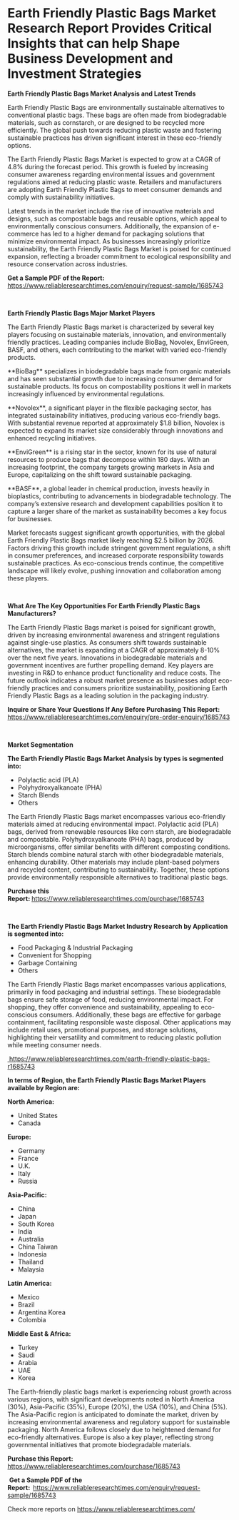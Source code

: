 <p><h1>Earth Friendly Plastic Bags Market Research Report Provides Critical Insights that can help Shape Business Development and Investment Strategies</h1></p><p><strong>Earth Friendly Plastic Bags Market Analysis and Latest Trends</strong></p>
<p><p>Earth Friendly Plastic Bags are environmentally sustainable alternatives to conventional plastic bags. These bags are often made from biodegradable materials, such as cornstarch, or are designed to be recycled more efficiently. The global push towards reducing plastic waste and fostering sustainable practices has driven significant interest in these eco-friendly options.</p><p>The Earth Friendly Plastic Bags Market is expected to grow at a CAGR of 4.8% during the forecast period. This growth is fueled by increasing consumer awareness regarding environmental issues and government regulations aimed at reducing plastic waste. Retailers and manufacturers are adopting Earth Friendly Plastic Bags to meet consumer demands and comply with sustainability initiatives.</p><p>Latest trends in the market include the rise of innovative materials and designs, such as compostable bags and reusable options, which appeal to environmentally conscious consumers. Additionally, the expansion of e-commerce has led to a higher demand for packaging solutions that minimize environmental impact. As businesses increasingly prioritize sustainability, the Earth Friendly Plastic Bags Market is poised for continued expansion, reflecting a broader commitment to ecological responsibility and resource conservation across industries.</p></p>
<p><strong>Get a Sample PDF of the Report:&nbsp;</strong> <a href="https://www.reliableresearchtimes.com/enquiry/request-sample/1685743?utm_campaign=2248&utm_medium=2&utm_source=Github&utm_content=ia&utm_term=31012025&utm_id=earth-friendly-plastic-bags">https://www.reliableresearchtimes.com/enquiry/request-sample/1685743</a></p>
<p>&nbsp;</p>
<p><strong>Earth Friendly Plastic Bags Major Market Players</strong></p>
<p><p>The Earth Friendly Plastic Bags market is characterized by several key players focusing on sustainable materials, innovation, and environmentally friendly practices. Leading companies include BioBag, Novolex, EnviGreen, BASF, and others, each contributing to the market with varied eco-friendly products.</p><p>**BioBag** specializes in biodegradable bags made from organic materials and has seen substantial growth due to increasing consumer demand for sustainable products. Its focus on compostability positions it well in markets increasingly influenced by environmental regulations.</p><p>**Novolex**, a significant player in the flexible packaging sector, has integrated sustainability initiatives, producing various eco-friendly bags. With substantial revenue reported at approximately $1.8 billion, Novolex is expected to expand its market size considerably through innovations and enhanced recycling initiatives.</p><p>**EnviGreen** is a rising star in the sector, known for its use of natural resources to produce bags that decompose within 180 days. With an increasing footprint, the company targets growing markets in Asia and Europe, capitalizing on the shift toward sustainable packaging.</p><p>**BASF**, a global leader in chemical production, invests heavily in bioplastics, contributing to advancements in biodegradable technology. The company’s extensive research and development capabilities position it to capture a larger share of the market as sustainability becomes a key focus for businesses.</p><p>Market forecasts suggest significant growth opportunities, with the global Earth Friendly Plastic Bags market likely reaching $2.5 billion by 2026. Factors driving this growth include stringent government regulations, a shift in consumer preferences, and increased corporate responsibility towards sustainable practices. As eco-conscious trends continue, the competitive landscape will likely evolve, pushing innovation and collaboration among these players.</p></p>
<p>&nbsp;</p>
<p><strong>What Are The Key Opportunities For Earth Friendly Plastic Bags Manufacturers?</strong></p>
<p><p>The Earth Friendly Plastic Bags market is poised for significant growth, driven by increasing environmental awareness and stringent regulations against single-use plastics. As consumers shift towards sustainable alternatives, the market is expanding at a CAGR of approximately 8-10% over the next five years. Innovations in biodegradable materials and government incentives are further propelling demand. Key players are investing in R&D to enhance product functionality and reduce costs. The future outlook indicates a robust market presence as businesses adopt eco-friendly practices and consumers prioritize sustainability, positioning Earth Friendly Plastic Bags as a leading solution in the packaging industry.</p></p>
<p><strong>Inquire or Share Your Questions If Any Before Purchasing This Report:</strong> <a href="https://www.reliableresearchtimes.com/enquiry/pre-order-enquiry/1685743?utm_campaign=2248&utm_medium=2&utm_source=Github&utm_content=ia&utm_term=31012025&utm_id=earth-friendly-plastic-bags">https://www.reliableresearchtimes.com/enquiry/pre-order-enquiry/1685743</a></p>
<p>&nbsp;</p>
<p><strong>Market Segmentation</strong></p>
<p><strong>The Earth Friendly Plastic Bags Market Analysis by types is segmented into:</strong></p>
<p><ul><li>Polylactic acid (PLA)</li><li>Polyhydroxyalkanoate (PHA)</li><li>Starch Blends</li><li>Others</li></ul></p>
<p><p>The Earth Friendly Plastic Bags market encompasses various eco-friendly materials aimed at reducing environmental impact. Polylactic acid (PLA) bags, derived from renewable resources like corn starch, are biodegradable and compostable. Polyhydroxyalkanoate (PHA) bags, produced by microorganisms, offer similar benefits with different composting conditions. Starch blends combine natural starch with other biodegradable materials, enhancing durability. Other materials may include plant-based polymers and recycled content, contributing to sustainability. Together, these options provide environmentally responsible alternatives to traditional plastic bags.</p></p>
<p><strong>Purchase this Report:&nbsp;</strong><a href="https://www.reliableresearchtimes.com/purchase/1685743?utm_campaign=2248&utm_medium=2&utm_source=Github&utm_content=ia&utm_term=31012025&utm_id=earth-friendly-plastic-bags">https://www.reliableresearchtimes.com/purchase/1685743</a></p>
<p>&nbsp;</p>
<p><strong>The Earth Friendly Plastic Bags Market Industry Research by Application is segmented into:</strong></p>
<p><ul><li>Food Packaging & Industrial Packaging</li><li>Convenient for Shopping</li><li>Garbage Containing</li><li>Others</li></ul></p>
<p><p>The Earth Friendly Plastic Bags market encompasses various applications, primarily in food packaging and industrial settings. These biodegradable bags ensure safe storage of food, reducing environmental impact. For shopping, they offer convenience and sustainability, appealing to eco-conscious consumers. Additionally, these bags are effective for garbage containment, facilitating responsible waste disposal. Other applications may include retail uses, promotional purposes, and storage solutions, highlighting their versatility and commitment to reducing plastic pollution while meeting consumer needs.</p></p>
<p><a href="https://www.reliableresearchtimes.com/earth-friendly-plastic-bags-r1685743?utm_campaign=2248&utm_medium=2&utm_source=Github&utm_content=ia&utm_term=31012025&utm_id=earth-friendly-plastic-bags">&nbsp;https://www.reliableresearchtimes.com/earth-friendly-plastic-bags-r1685743</a></p>
<p><strong>In terms of Region, the Earth Friendly Plastic Bags Market Players available by Region are:</strong></p>
<p>
    <p> <strong> North America: </strong>
        <ul>
            <li>United States</li>
            <li>Canada</li>
        </ul>
        </p> 
    <p> <strong> Europe: </strong>
        <ul>
            <li>Germany</li>
            <li>France</li>
            <li>U.K.</li>
            <li>Italy</li>
            <li>Russia</li>
        </ul>
        </p> 
    <p> <strong> Asia-Pacific: </strong>
        <ul>
            <li>China</li>
            <li>Japan</li>
            <li>South Korea</li>
            <li>India</li>
            <li>Australia</li>
            <li>China Taiwan</li>
            <li>Indonesia</li>
            <li>Thailand</li>
            <li>Malaysia</li>
        </ul>
        </p> 
    <p> <strong> Latin America: </strong>
        <ul>
            <li>Mexico</li>
            <li>Brazil</li>
            <li>Argentina Korea</li>
            <li>Colombia</li>
        </ul>
        </p> 
    <p> <strong> Middle East & Africa: </strong>
        <ul>
            <li>Turkey</li>
            <li>Saudi</li>
            <li>Arabia</li>
            <li>UAE</li>
            <li>Korea</li>
        </ul>
    </p>
    </p>
<p><p>The Earth-friendly plastic bags market is experiencing robust growth across various regions, with significant developments noted in North America (30%), Asia-Pacific (35%), Europe (20%), the USA (10%), and China (5%). The Asia-Pacific region is anticipated to dominate the market, driven by increasing environmental awareness and regulatory support for sustainable packaging. North America follows closely due to heightened demand for eco-friendly alternatives. Europe is also a key player, reflecting strong governmental initiatives that promote biodegradable materials.</p></p>
<p><strong>Purchase this Report: </strong><a href="https://www.reliableresearchtimes.com/purchase/1685743?utm_campaign=2248&utm_medium=2&utm_source=Github&utm_content=ia&utm_term=31012025&utm_id=earth-friendly-plastic-bags">https://www.reliableresearchtimes.com/purchase/1685743</a></p>
<p>&nbsp;<strong>Get a Sample PDF of the Report:&nbsp;&nbsp;</strong><a href="https://www.reliableresearchtimes.com/enquiry/request-sample/1685743?utm_campaign=2248&utm_medium=2&utm_source=Github&utm_content=ia&utm_term=31012025&utm_id=earth-friendly-plastic-bags">https://www.reliableresearchtimes.com/enquiry/request-sample/1685743</a></p>
<p><strong></strong></p>
<p>Check more reports on <a href="https://www.reliableresearchtimes.com/?utm_campaign=2248&utm_medium=2&utm_source=Github&utm_content=ia&utm_term=31012025&utm_id=earth-friendly-plastic-bags">https://www.reliableresearchtimes.com/</a></p>